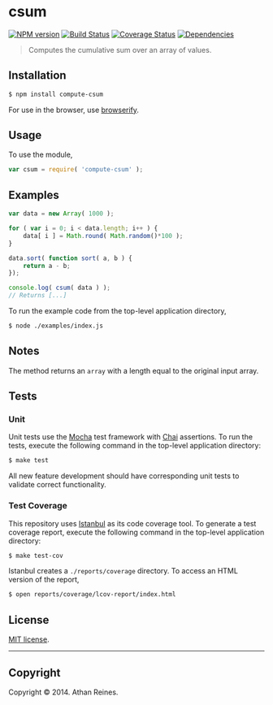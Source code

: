 csum
===
[![NPM version][npm-image]][npm-url] [![Build Status][travis-image]][travis-url] [![Coverage Status][coveralls-image]][coveralls-url] [![Dependencies][dependencies-image]][dependencies-url]

> Computes the cumulative sum over an array of values.


## Installation

``` bash
$ npm install compute-csum
```

For use in the browser, use [browserify](https://github.com/substack/node-browserify).


## Usage

To use the module,

``` javascript
var csum = require( 'compute-csum' );
```


## Examples

``` javascript
var data = new Array( 1000 );

for ( var i = 0; i < data.length; i++ ) {
	data[ i ] = Math.round( Math.random()*100 );
}

data.sort( function sort( a, b ) {
	return a - b;
});

console.log( csum( data ) );
// Returns [...]
```

To run the example code from the top-level application directory,

``` bash
$ node ./examples/index.js
```


## Notes

The method returns an `array` with a length equal to the original input array.


## Tests

### Unit

Unit tests use the [Mocha](http://visionmedia.github.io/mocha) test framework with [Chai](http://chaijs.com) assertions. To run the tests, execute the following command in the top-level application directory:

``` bash
$ make test
```

All new feature development should have corresponding unit tests to validate correct functionality.


### Test Coverage

This repository uses [Istanbul](https://github.com/gotwarlost/istanbul) as its code coverage tool. To generate a test coverage report, execute the following command in the top-level application directory:

``` bash
$ make test-cov
```

Istanbul creates a `./reports/coverage` directory. To access an HTML version of the report,

``` bash
$ open reports/coverage/lcov-report/index.html
```


## License

[MIT license](http://opensource.org/licenses/MIT). 


---
## Copyright

Copyright &copy; 2014. Athan Reines.


[npm-image]: http://img.shields.io/npm/v/compute-csum.svg
[npm-url]: https://npmjs.org/package/compute-csum

[travis-image]: http://img.shields.io/travis/compute-io/csum/master.svg
[travis-url]: https://travis-ci.org/compute-io/csum

[coveralls-image]: https://img.shields.io/coveralls/compute-io/csum/master.svg
[coveralls-url]: https://coveralls.io/r/compute-io/csum?branch=master

[dependencies-image]: http://img.shields.io/david/compute-io/csum.svg
[dependencies-url]: https://david-dm.org/compute-io/csum

[dev-dependencies-image]: http://img.shields.io/david/dev/compute-io/csum.svg
[dev-dependencies-url]: https://david-dm.org/dev/compute-io/csum

[github-issues-image]: http://img.shields.io/github/issues/compute-io/csum.svg
[github-issues-url]: https://github.com/compute-io/csum/issues